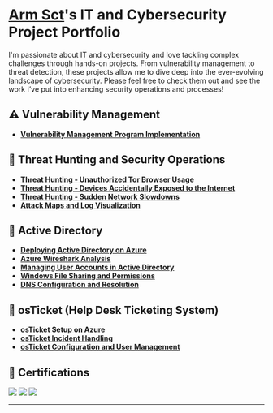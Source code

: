 # <a href="PENDING LINKEDIN URL">Arm Sct</a>'s IT and Cybersecurity Project Portfolio

I'm passionate about IT and cybersecurity and love tackling complex challenges through hands-on projects. From vulnerability management to threat detection, these projects allow me to dive deep into the ever-evolving landscape of cybersecurity. Please feel free to check them out and see the work I’ve put into enhancing security operations and processes!


## ⚠️ Vulnerability Management
- **[Vulnerability Management Program Implementation](https://github.com/ArmSct/Vulnerability-Management-Program)**
<!-- - **[Programmatic Vulnerability Remediations (PowerShell and BASH)](https://github.com/joshcybertest/programmatic-vulnerability-remediations)** -->

## 🚨 Threat Hunting and Security Operations
- **[Threat Hunting - Unauthorized Tor Browser Usage](https://github.com/ArmSct/threat-hunting-scenario-tor)**
- **[Threat Hunting - Devices Accidentally Exposed to the Internet](...)**
- **[Threat Hunting - Sudden Network Slowdowns](...)**
- **[Attack Maps and Log Visualization](https://github.com/ArmSct/Attack-Maps-and-Log-Visualization)**

## 🔐 Active Directory
- **[Deploying Active Directory on Azure](https://github.com/ArmSct/AD-setup)**
- **[Azure Wireshark Analysis](https://github.com/ArmSct/azure-wireshark-analysis)**
- **[Managing User Accounts in Active Directory](https://github.com/ArmSct/user-account-management)** 
- **[Windows File Sharing and Permissions](https://github.com/ArmSct/shares-and-permissions)**
- **[DNS Configuration and Resolution](https://github.com/ArmSct/DNS)**

## 🔧 osTicket (Help Desk Ticketing System)
- **[osTicket Setup on Azure](https://github.com/ArmSct/osticket)**
- **[osTicket Incident Handling](https://github.com/ArmSct/osticket-ticketing)**
- **[osTicket Configuration and User Management](https://github.com/ArmSct/osTicket-Post-Installation)**

## 🧾 Certifications
<div>
<img src="https://img.shields.io/badge/-Security%2B-FF0000?&style=for-the-badge&logo=CompTIA&logoColor=white" />
<img src="https://img.shields.io/badge/-Network%2B-007ACC?&style=for-the-badge&logo=CompTIA&logoColor=white" />
<img src="https://img.shields.io/badge/-A%2B-4D4D4D?&style=for-the-badge&logo=CompTIA&logoColor=white" />
</div>

<hr/>
<!--
## 🤝 Connect With Me
<a href="https://linkedin.com"><img src="https://img.shields.io/badge/-LinkedIn-0072b1?&style=for-the-badge&logo=linkedin&logoColor=white" /></a>
-->

<!--
<img width="35" alt="image" src="https://github.com/user-attachments/assets/2f41c7cd-5ea8-4475-b451-a37161b6c3fb"> 
<img width="35" alt="image" src="https://github.com/user-attachments/assets/77649969-9910-4994-8b96-74a116cfb2a8">
-->
